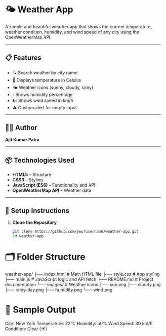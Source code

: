 # 🌤️ Weather App

A simple and beautiful weather app that shows the current temperature, weather condition, humidity, and wind speed of any city using the OpenWeatherMap API.

---

## 📋 Features

- 🔍 Search weather by city name  
- 🌡️ Displays temperature in Celsius  
- 🌤️ Weather icons (sunny, cloudy, rainy)  
- 💧 Shows humidity percentage  
- 🌬️ Shows wind speed in km/h  
- ⚠️ Custom alert for empty input

---

## 🧑‍💻 Author

**Ajit Kumar Patra**

---

## 📦 Technologies Used

- **HTML5** – Structure  
- **CSS3** – Styling  
- **JavaScript (ES6)** – Functionality and API  
- **OpenWeatherMap API** – Weather data

---

## 🚀 Setup Instructions

1. **Clone the Repository**
   ```bash
   git clone https://github.com/yourusername/weather-app.git
   cd weather-app
   

# 🗂️ Folder Structure

weather-app/
├── index.html         # Main HTML file
├── style.css          # App styling
├── main.js            # JavaScript logic and API fetch
├── README.md          # Project documentation
└── images/            # Weather icons
    ├── sun.png
    ├── cloudy.png
    ├── rainy-day.png
    ├── humidity.png
    └── wind.png

# 🧪 Sample Output

City: New York
Temperature: 22°C
Humidity: 50%
Wind Speed: 30 km/h
Condition: Clear (☀️)
